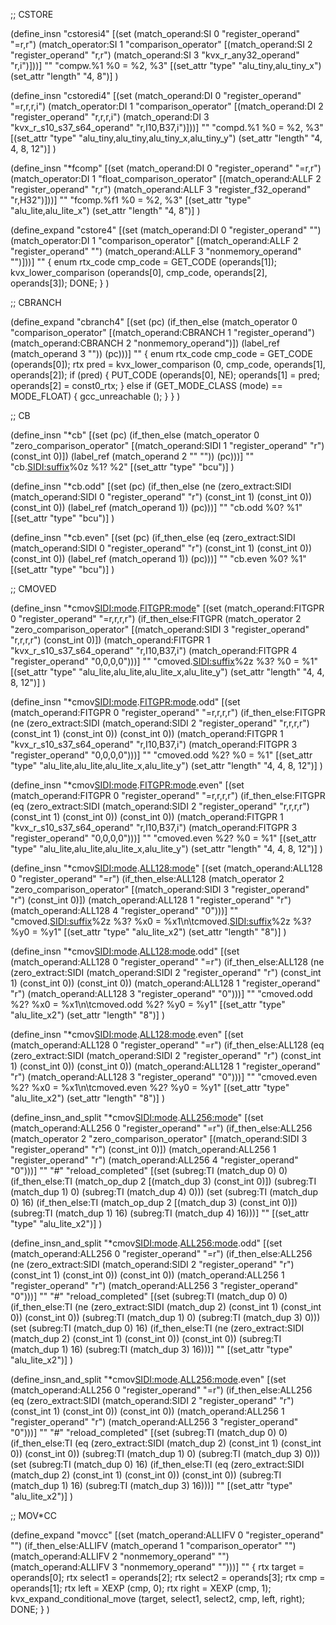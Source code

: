 ;; CSTORE

(define_insn "cstoresi4"
  [(set (match_operand:SI 0 "register_operand" "=r,r")
        (match_operator:SI   1 "comparison_operator"
         [(match_operand:SI 2 "register_operand" "r,r")
          (match_operand:SI 3 "kvx_r_any32_operand" "r,i")]))]
  ""
  "compw.%1 %0 = %2, %3"
  [(set_attr "type" "alu_tiny,alu_tiny_x")
   (set_attr "length"      "4,         8")]
)

(define_insn "cstoredi4"
  [(set (match_operand:DI 0 "register_operand" "=r,r,r,i")
        (match_operator:DI 1 "comparison_operator"
         [(match_operand:DI 2 "register_operand" "r,r,r,i")
          (match_operand:DI 3 "kvx_r_s10_s37_s64_operand" "r,I10,B37,i")]))]
  ""
  "compd.%1 %0 = %2, %3"
  [(set_attr "type" "alu_tiny,alu_tiny,alu_tiny_x,alu_tiny_y")
   (set_attr "length"      "4,       4,         8,        12")]
)

(define_insn "*fcomp<cfx>"
  [(set (match_operand:DI 0 "register_operand" "=r,r")
        (match_operator:DI 1 "float_comparison_operator"
         [(match_operand:ALLF 2 "register_operand" "r,r")
          (match_operand:ALLF 3 "register_f32_operand" "r,H32")]))]
  ""
  "fcomp<cfx>.%f1 %0 = %2, %3"
  [(set_attr "type" "alu_lite,alu_lite_x")
   (set_attr "length"      "4,         8")]
)

(define_expand "cstore<mode>4" 
  [(set (match_operand:DI 0 "register_operand" "")
        (match_operator:DI 1 "comparison_operator"
         [(match_operand:ALLF 2 "register_operand" "")
          (match_operand:ALLF 3 "nonmemory_operand" "")]))]
  ""
  {
    enum rtx_code cmp_code = GET_CODE (operands[1]);
    kvx_lower_comparison (operands[0], cmp_code, operands[2], operands[3]);
    DONE;
  }
)


;; CBRANCH

(define_expand "cbranch<mode>4"
  [(set (pc)
        (if_then_else (match_operator       0 "comparison_operator"
                       [(match_operand:CBRANCH 1 "register_operand")
                        (match_operand:CBRANCH 2 "nonmemory_operand")])
                      (label_ref (match_operand 3 ""))
                      (pc)))]
  ""
  {
    enum rtx_code cmp_code = GET_CODE (operands[0]);
    rtx pred = kvx_lower_comparison (0, cmp_code, operands[1], operands[2]);
    if (pred)
      {
        PUT_CODE (operands[0], NE);
        operands[1] = pred;
        operands[2] = const0_rtx;
      }
    else if (GET_MODE_CLASS (<MODE>mode) == MODE_FLOAT)
     {
        gcc_unreachable ();
     }
  }
)


;; CB

(define_insn "*cb<mode>"
  [(set (pc)
        (if_then_else (match_operator 0 "zero_comparison_operator"
                                      [(match_operand:SIDI 1 "register_operand" "r")
                                       (const_int 0)])
                      (label_ref (match_operand 2 "" ""))
                      (pc)))]
  ""
  "cb.<SIDI:suffix>%0z %1? %2"
  [(set_attr "type" "bcu")]
)

(define_insn "*cb<mode>.odd"
  [(set (pc)
        (if_then_else (ne (zero_extract:SIDI (match_operand:SIDI 0 "register_operand" "r")
                                             (const_int 1) (const_int 0))
                          (const_int 0))
                      (label_ref (match_operand 1))
                      (pc)))]
  ""
  "cb.odd %0? %1"
  [(set_attr "type" "bcu")]
)

(define_insn "*cb<mode>.even"
  [(set (pc)
        (if_then_else (eq (zero_extract:SIDI (match_operand:SIDI 0 "register_operand" "r")
                                             (const_int 1) (const_int 0))
                          (const_int 0))
                      (label_ref (match_operand 1))
                      (pc)))]
  ""
  "cb.even %0? %1"
  [(set_attr "type" "bcu")]
)


;; CMOVED

(define_insn "*cmov<SIDI:mode>.<FITGPR:mode>"
  [(set (match_operand:FITGPR 0 "register_operand" "=r,r,r,r")
        (if_then_else:FITGPR (match_operator 2 "zero_comparison_operator"
                                               [(match_operand:SIDI 3 "register_operand" "r,r,r,r")
                                                (const_int 0)])
                             (match_operand:FITGPR 1 "kvx_r_s10_s37_s64_operand" "r,I10,B37,i")
                             (match_operand:FITGPR 4 "register_operand" "0,0,0,0")))]
  ""
  "cmoved.<SIDI:suffix>%2z %3? %0 = %1"
  [(set_attr "type" "alu_lite,alu_lite,alu_lite_x,alu_lite_y")
   (set_attr "length"      "4,       4,         8,        12")]
)

(define_insn "*cmov<SIDI:mode>.<FITGPR:mode>.odd"
  [(set (match_operand:FITGPR 0 "register_operand" "=r,r,r,r")
        (if_then_else:FITGPR (ne (zero_extract:SIDI (match_operand:SIDI 2 "register_operand" "r,r,r,r")
                                                    (const_int 1) (const_int 0))
                                 (const_int 0))
                             (match_operand:FITGPR 1 "kvx_r_s10_s37_s64_operand" "r,I10,B37,i")
                             (match_operand:FITGPR 3 "register_operand" "0,0,0,0")))]
  ""
  "cmoved.odd %2? %0 = %1"
  [(set_attr "type" "alu_lite,alu_lite,alu_lite_x,alu_lite_y")
   (set_attr "length"      "4,       4,         8,        12")]
)

(define_insn "*cmov<SIDI:mode>.<FITGPR:mode>.even"
  [(set (match_operand:FITGPR 0 "register_operand" "=r,r,r,r")
        (if_then_else:FITGPR (eq (zero_extract:SIDI (match_operand:SIDI 2 "register_operand" "r,r,r,r")
                                                    (const_int 1) (const_int 0))
                                 (const_int 0))
                             (match_operand:FITGPR 1 "kvx_r_s10_s37_s64_operand" "r,I10,B37,i")
                             (match_operand:FITGPR 3 "register_operand" "0,0,0,0")))]
  ""
  "cmoved.even %2? %0 = %1"
  [(set_attr "type" "alu_lite,alu_lite,alu_lite_x,alu_lite_y")
   (set_attr "length"      "4,       4,         8,        12")]
)

(define_insn "*cmov<SIDI:mode>.<ALL128:mode>"
  [(set (match_operand:ALL128 0 "register_operand" "=r")
        (if_then_else:ALL128 (match_operator 2 "zero_comparison_operator"
                                               [(match_operand:SIDI 3 "register_operand" "r")
                                                (const_int 0)])
                             (match_operand:ALL128 1 "register_operand" "r")
                             (match_operand:ALL128 4 "register_operand" "0")))]
  ""
  "cmoved.<SIDI:suffix>%2z %3? %x0 = %x1\n\tcmoved.<SIDI:suffix>%2z %3? %y0 = %y1"
  [(set_attr "type" "alu_lite_x2")
   (set_attr "length"         "8")]
)

(define_insn "*cmov<SIDI:mode>.<ALL128:mode>.odd"
  [(set (match_operand:ALL128 0 "register_operand" "=r")
        (if_then_else:ALL128 (ne (zero_extract:SIDI (match_operand:SIDI 2 "register_operand" "r")
                                                    (const_int 1) (const_int 0))
                                 (const_int 0))
                             (match_operand:ALL128 1 "register_operand" "r")
                             (match_operand:ALL128 3 "register_operand" "0")))]
  ""
  "cmoved.odd %2? %x0 = %x1\n\tcmoved.odd %2? %y0 = %y1"
  [(set_attr "type" "alu_lite_x2")
   (set_attr "length"         "8")]
)

(define_insn "*cmov<SIDI:mode>.<ALL128:mode>.even"
  [(set (match_operand:ALL128 0 "register_operand" "=r")
        (if_then_else:ALL128 (eq (zero_extract:SIDI (match_operand:SIDI 2 "register_operand" "r")
                                                    (const_int 1) (const_int 0))
                                 (const_int 0))
                             (match_operand:ALL128 1 "register_operand" "r")
                             (match_operand:ALL128 3 "register_operand" "0")))]
  ""
  "cmoved.even %2? %x0 = %x1\n\tcmoved.even %2? %y0 = %y1"
  [(set_attr "type" "alu_lite_x2")
   (set_attr "length"         "8")]
)

(define_insn_and_split "*cmov<SIDI:mode>.<ALL256:mode>"
  [(set (match_operand:ALL256 0 "register_operand" "=r")
        (if_then_else:ALL256 (match_operator 2 "zero_comparison_operator"
                                                [(match_operand:SIDI 3 "register_operand" "r")
                                                 (const_int 0)])
                             (match_operand:ALL256 1 "register_operand" "r")
                             (match_operand:ALL256 4 "register_operand" "0")))]
  ""
  "#"
  "reload_completed"
  [(set (subreg:TI (match_dup 0) 0)
        (if_then_else:TI (match_op_dup 2 [(match_dup 3) (const_int 0)])
                         (subreg:TI (match_dup 1) 0)
                         (subreg:TI (match_dup 4) 0)))
   (set (subreg:TI (match_dup 0) 16)
        (if_then_else:TI (match_op_dup 2 [(match_dup 3) (const_int 0)])
                         (subreg:TI (match_dup 1) 16)
                         (subreg:TI (match_dup 4) 16)))]
  ""
  [(set_attr "type" "alu_lite_x2")]
)

(define_insn_and_split "*cmov<SIDI:mode>.<ALL256:mode>.odd"
  [(set (match_operand:ALL256 0 "register_operand" "=r")
        (if_then_else:ALL256 (ne (zero_extract:SIDI (match_operand:SIDI 2 "register_operand" "r")
                                                    (const_int 1) (const_int 0))
                                 (const_int 0))
                             (match_operand:ALL256 1 "register_operand" "r")
                             (match_operand:ALL256 3 "register_operand" "0")))]
  ""
  "#"
  "reload_completed"
  [(set (subreg:TI (match_dup 0) 0)
        (if_then_else:TI (ne (zero_extract:SIDI (match_dup 2)
                                                (const_int 1) (const_int 0))
                             (const_int 0))
                         (subreg:TI (match_dup 1) 0)
                         (subreg:TI (match_dup 3) 0)))
   (set (subreg:TI (match_dup 0) 16)
        (if_then_else:TI (ne (zero_extract:SIDI (match_dup 2)
                                                (const_int 1) (const_int 0))
                             (const_int 0))
                         (subreg:TI (match_dup 1) 16)
                         (subreg:TI (match_dup 3) 16)))]
  ""
  [(set_attr "type" "alu_lite_x2")]
)

(define_insn_and_split "*cmov<SIDI:mode>.<ALL256:mode>.even"
  [(set (match_operand:ALL256 0 "register_operand" "=r")
        (if_then_else:ALL256 (eq (zero_extract:SIDI (match_operand:SIDI 2 "register_operand" "r")
                                                    (const_int 1) (const_int 0))
                                 (const_int 0))
                             (match_operand:ALL256 1 "register_operand" "r")
                             (match_operand:ALL256 3 "register_operand" "0")))]
  ""
  "#"
  "reload_completed"
  [(set (subreg:TI (match_dup 0) 0)
        (if_then_else:TI (eq (zero_extract:SIDI (match_dup 2)
                                                (const_int 1) (const_int 0))
                             (const_int 0))
                         (subreg:TI (match_dup 1) 0)
                         (subreg:TI (match_dup 3) 0)))
   (set (subreg:TI (match_dup 0) 16)
        (if_then_else:TI (eq (zero_extract:SIDI (match_dup 2)
                                                (const_int 1) (const_int 0))
                             (const_int 0))
                         (subreg:TI (match_dup 1) 16)
                         (subreg:TI (match_dup 3) 16)))]
  ""
  [(set_attr "type" "alu_lite_x2")]
)


;; MOV*CC

(define_expand "mov<mode>cc"
  [(set (match_operand:ALLIFV 0 "register_operand" "")
        (if_then_else:ALLIFV (match_operand 1 "comparison_operator" "")
                             (match_operand:ALLIFV 2 "nonmemory_operand" "")
                             (match_operand:ALLIFV 3 "nonmemory_operand" "")))]
  ""
  {
    rtx target = operands[0];
    rtx select1 = operands[2];
    rtx select2 = operands[3];
    rtx cmp = operands[1];
    rtx left = XEXP (cmp, 0);
    rtx right = XEXP (cmp, 1);
    kvx_expand_conditional_move (target, select1, select2, cmp, left, right);
    DONE;
  }
)


